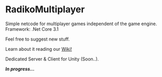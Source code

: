 # RadikoMultiplayer
Simple netcode for multiplayer games independent of the game engine.
Framework: .Net Core 3.1

Feel free to suggest new stuff.

Learn about it reading our [Wiki!](https://github.com/malysonb/RadikoMultiplayer/wiki)

Dedicated Server & Client for Unity (Soon..).

***In progress...***
